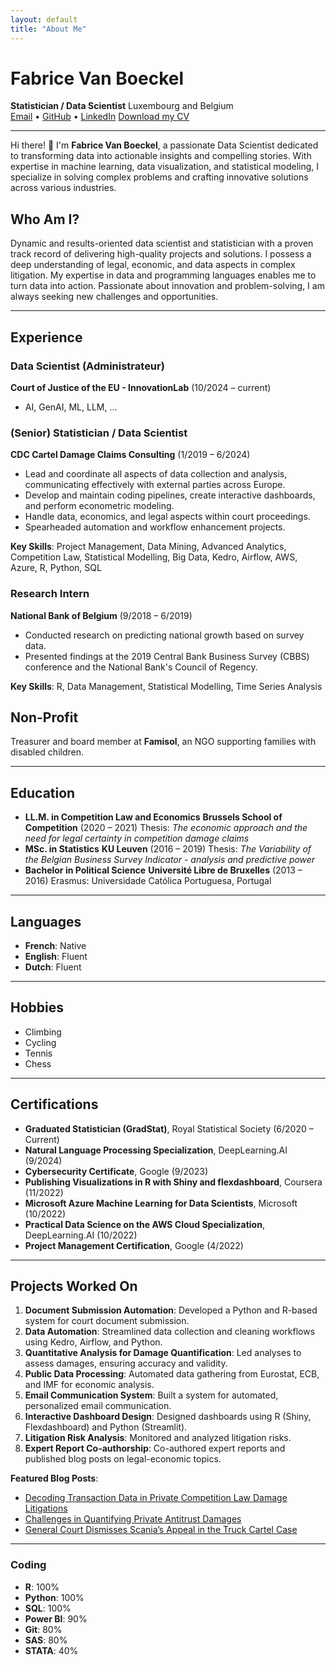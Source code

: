 ```yaml
---
layout: default
title: "About Me"
---
```


# Fabrice Van Boeckel
**Statistician / Data Scientist**
Luxembourg and Belgium  
[Email](mailto:fabricevb@hotmail.com) • [GitHub](https://github.com/fabricevb) • [LinkedIn](https://www.linkedin.com/in/fabricevb/)
[Download my CV](cv.html)


---

Hi there! 👋 I'm **Fabrice Van Boeckel**, a passionate Data Scientist dedicated to transforming data into actionable insights and compelling stories. With expertise in machine learning, data visualization, and statistical modeling, I specialize in solving complex problems and crafting innovative solutions across various industries.

## Who Am I?

Dynamic and results-oriented data scientist and statistician with a proven track record of delivering high-quality projects and solutions. I possess a deep understanding of legal, economic, and data aspects in complex litigation. My expertise in data and programming languages enables me to turn data into action. Passionate about innovation and problem-solving, I am always seeking new challenges and opportunities.

---

## Experience

### Data Scientist (Administrateur)
**Court of Justice of the EU - InnovationLab** (10/2024 – current)
- AI, GenAI, ML, LLM, ...

### (Senior) Statistician / Data Scientist
**CDC Cartel Damage Claims Consulting** (1/2019 – 6/2024)
- Lead and coordinate all aspects of data collection and analysis, communicating effectively with external parties across Europe.
- Develop and maintain coding pipelines, create interactive dashboards, and perform econometric modeling.
- Handle data, economics, and legal aspects within court proceedings.
- Spearheaded automation and workflow enhancement projects.

**Key Skills**: Project Management, Data Mining, Advanced Analytics, Competition Law, Statistical Modelling, Big Data, Kedro, Airflow, AWS, Azure, R, Python, SQL

### Research Intern
**National Bank of Belgium** (9/2018 – 6/2019)
- Conducted research on predicting national growth based on survey data.
- Presented findings at the 2019 Central Bank Business Survey (CBBS) conference and the National Bank's Council of Regency.

**Key Skills**: R, Data Management, Statistical Modelling, Time Series Analysis

## Non-Profit

Treasurer and board member at **Famisol**, an NGO supporting families with disabled children.

---

## Education

- **LL.M. in Competition Law and Economics**
  **Brussels School of Competition** (2020 – 2021)
  Thesis: *The economic approach and the need for legal certainty in competition damage claims*
- **MSc. in Statistics**
  **KU Leuven** (2016 – 2019)
  Thesis: *The Variability of the Belgian Business Survey Indicator - analysis and predictive power*
- **Bachelor in Political Science**
  **Université Libre de Bruxelles** (2013 – 2016)
  Erasmus: Universidade Católica Portuguesa, Portugal

---

## Languages

- **French**: Native
- **English**: Fluent
- **Dutch**: Fluent

---

## Hobbies

- Climbing
- Cycling
- Tennis
- Chess

---

## Certifications

- **Graduated Statistician (GradStat)**, Royal Statistical Society (6/2020 – Current)
- **Natural Language Processing Specialization**, DeepLearning.AI (9/2024)
- **Cybersecurity Certificate**, Google (9/2023)
- **Publishing Visualizations in R with Shiny and flexdashboard**, Coursera (11/2022)
- **Microsoft Azure Machine Learning for Data Scientists**, Microsoft (10/2022)
- **Practical Data Science on the AWS Cloud Specialization**, DeepLearning.AI (10/2022)
- **Project Management Certification**, Google (4/2022)

---

## Projects Worked On

1. **Document Submission Automation**: Developed a Python and R-based system for court document submission.
2. **Data Automation**: Streamlined data collection and cleaning workflows using Kedro, Airflow, and Python.
3. **Quantitative Analysis for Damage Quantification**: Led analyses to assess damages, ensuring accuracy and validity.
4. **Public Data Processing**: Automated data gathering from Eurostat, ECB, and IMF for economic analysis.
5. **Email Communication System**: Built a system for automated, personalized email communication.
6. **Interactive Dashboard Design**: Designed dashboards using R (Shiny, Flexdashboard) and Python (Streamlit).
7. **Litigation Risk Analysis**: Monitored and analyzed litigation risks.
8. **Expert Report Co-authorship**: Co-authored expert reports and published blog posts on legal-economic topics.

**Featured Blog Posts**:
- [Decoding Transaction Data in Private Competition Law Damage Litigations](https://www.lexology.com/library/detail.aspx?g=27c15931-634a-4b85-a808-deea3fbcdbc5)
- [Challenges in Quantifying Private Antitrust Damages](https://www.lexology.com/library/detail.aspx?g=f9b77257-81f2-40bc-90a6-98e51e9d117b)
- [General Court Dismisses Scania’s Appeal in the Truck Cartel Case](https://www.lexology.com/library/detail.aspx?g=24f37af4-4478-4eba-b158-3410faf19f84)

---

### Coding

- **R**: 100%
- **Python**: 100%
- **SQL**: 100%
- **Power BI**: 90%
- **Git**: 80%
- **SAS**: 80%
- **STATA**: 40%

